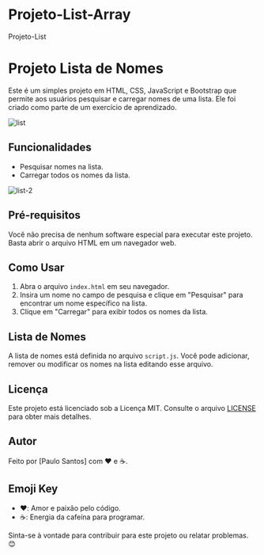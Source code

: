 # Projeto-List-Array
 Projeto-List

# Projeto Lista de Nomes

Este é um simples projeto em HTML, CSS, JavaScript e Bootstrap que permite aos usuários pesquisar e carregar nomes de uma lista. Ele foi criado como parte de um exercício de aprendizado.

![list](https://user-images.githubusercontent.com/102436341/230483492-d7b90fc9-aeae-46b8-a571-e56d29b57743.png)

## Funcionalidades

- Pesquisar nomes na lista.
- Carregar todos os nomes da lista.

![list-2](https://github.com/paulo-santos360/List-Array/assets/102436341/2712e856-25d3-4fc1-89b6-7cdbc390d36a)

## Pré-requisitos

Você não precisa de nenhum software especial para executar este projeto. Basta abrir o arquivo HTML em um navegador web.

## Como Usar

1. Abra o arquivo `index.html` em seu navegador.
2. Insira um nome no campo de pesquisa e clique em "Pesquisar" para encontrar um nome específico na lista.
3. Clique em "Carregar" para exibir todos os nomes da lista.

## Lista de Nomes

A lista de nomes está definida no arquivo `script.js`. Você pode adicionar, remover ou modificar os nomes na lista editando esse arquivo.

## Licença

Este projeto está licenciado sob a Licença MIT. Consulte o arquivo [LICENSE](MIT) para obter mais detalhes.

## Autor

Feito por [Paulo Santos] com ❤️ e ☕.

## Emoji Key

- ❤️: Amor e paixão pelo código.
- ☕: Energia da cafeína para programar.

Sinta-se à vontade para contribuir para este projeto ou relatar problemas. 😊
